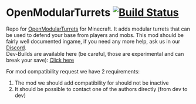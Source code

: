 OpenModularTurrets [![Build Status](https://travis-ci.org/OpenModularTurretsTeam/OpenModularTurrets.svg?branch=1.12)](https://travis-ci.org/OpenModularTurretsTeam/OpenModularTurrets)
==================

Repo for [OpenModularTurrets](https://minecraft.curseforge.com/projects/openmodularturrets) for Minecraft. It adds modular turrets that can be used to defend your base from players and mobs. This mod should be fairly well documented ingame, if you need any more help, ask us in our [Discord](https://discord.gg/SEG695u).  
Dev-Builds are available here (be careful, those are experimental and can break your save): [Click here](https://jenkins.ironhide.de/job/OMTTeam/job/OpenModularTurrets-1.12-3.1.x//)

For mod compatibility request we have 2 requirements:

1. The mod we should add compatibility for should not be inactive
2. It should be possible to contact one of the authors directly (from dev to dev)
  

